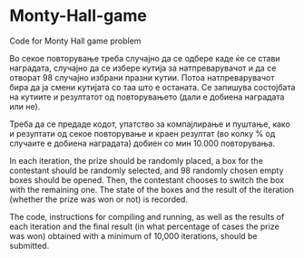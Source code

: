 # Monty-Hall-game
Code for Monty Hall game problem

Во секое повторување треба случајно да се одбере каде ќе се стави наградата, случајно да се избере кутија за натпреварувачот и да се отворат 98 случајно избрани празни кутии. Потоа натпреварувачот бира да ја смени кутијата со таа што е останата. Се запишува состојбата на кутиите и резултатот од повторувањето (дали е добиена наградата или не).

Треба да се предаде кодот, упатство за компајлирање и пуштање, како и резултати од секое повторување и краен резултат (во колку % од случаите е добиена наградата) добиен со мин 10.000 повторувања.


In each iteration, the prize should be randomly placed, a box for the contestant should be randomly selected, and 98 randomly chosen empty boxes should be opened. Then, the contestant chooses to switch the box with the remaining one. The state of the boxes and the result of the iteration (whether the prize was won or not) is recorded.

The code, instructions for compiling and running, as well as the results of each iteration and the final result (in what percentage of cases the prize was won) obtained with a minimum of 10,000 iterations, should be submitted.
